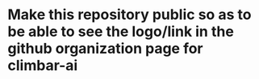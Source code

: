 # Make this repository public so as to be able to see the logo/link in the github organization page for climbar-ai
